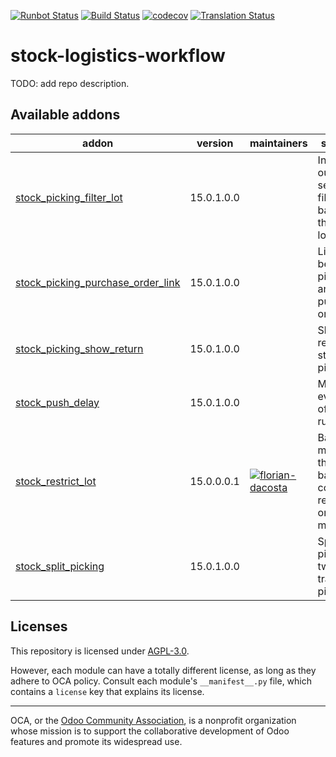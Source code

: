 [![Runbot Status](https://runbot.odoo-community.org/runbot/badge/flat/154/15.0.svg)](https://runbot.odoo-community.org/runbot/repo/github-com-oca-stock-logistics-workflow-154)
[![Build Status](https://travis-ci.com/OCA/stock-logistics-workflow.svg?branch=15.0)](https://travis-ci.com/OCA/stock-logistics-workflow)
[![codecov](https://codecov.io/gh/OCA/stock-logistics-workflow/branch/15.0/graph/badge.svg)](https://codecov.io/gh/OCA/stock-logistics-workflow)
[![Translation Status](https://translation.odoo-community.org/widgets/stock-logistics-workflow-15-0/-/svg-badge.svg)](https://translation.odoo-community.org/engage/stock-logistics-workflow-15-0/?utm_source=widget)

<!-- /!\ do not modify above this line -->

# stock-logistics-workflow

TODO: add repo description.

<!-- /!\ do not modify below this line -->

<!-- prettier-ignore-start -->

[//]: # (addons)

Available addons
----------------
addon | version | maintainers | summary
--- | --- | --- | ---
[stock_picking_filter_lot](stock_picking_filter_lot/) | 15.0.1.0.0 |  | In picking out lots' selection, filter lots based on their location
[stock_picking_purchase_order_link](stock_picking_purchase_order_link/) | 15.0.1.0.0 |  | Link between picking and purchase order
[stock_picking_show_return](stock_picking_show_return/) | 15.0.1.0.0 |  | Show returns on stock pickings
[stock_push_delay](stock_push_delay/) | 15.0.1.0.0 |  | Manual evaluation of Push rules
[stock_restrict_lot](stock_restrict_lot/) | 15.0.0.0.1 | [![florian-dacosta](https://github.com/florian-dacosta.png?size=30px)](https://github.com/florian-dacosta) | Base module that add back the concept of restrict lot on stock move
[stock_split_picking](stock_split_picking/) | 15.0.1.0.0 |  | Split a picking in two not transferred pickings

[//]: # (end addons)

<!-- prettier-ignore-end -->

## Licenses

This repository is licensed under [AGPL-3.0](LICENSE).

However, each module can have a totally different license, as long as they adhere to OCA
policy. Consult each module's `__manifest__.py` file, which contains a `license` key
that explains its license.

----

OCA, or the [Odoo Community Association](http://odoo-community.org/), is a nonprofit
organization whose mission is to support the collaborative development of Odoo features
and promote its widespread use.
